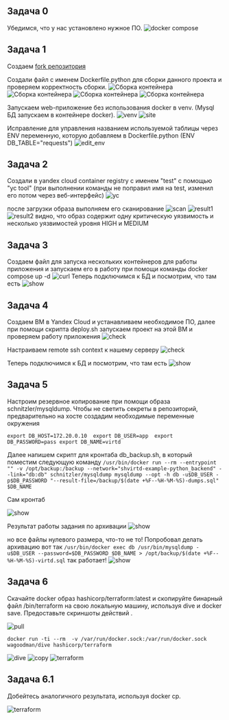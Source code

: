 ## Задача 0

Убедимся, что у нас установлено нужное ПО.
![docker compose](task0/docker_compose.png)


## Задача 1

Создаем [fork репозитория](https://github.com/ua4wne/shvirtd-example-python.git)

Создали файл с именем Dockerfile.python для сборки данного проекта и проверяем корректность сборки.
![Сборка контейнера](task1/build.png)
![Сборка контейнера](task1/build1.png)
![Сборка контейнера](task1/build2.png)
![Сборка контейнера](task1/build3.png)

Запускаем web-приложение без использования docker в venv. (Mysql БД запускаем в контейнере docker).
![venv](task1/venv.png)
![site](task1/venv_result.png)

Исправление для управления названием используемой таблицы через ENV переменную, которую добавляем в Dockerfile.python (ENV DB_TABLE="requests")
![edit_env](task1/db_table.png)

## Задача 2

Создали в yandex cloud container registry с именем "test" с помощью "yc tool" (при выполнении команды не поправил имя на test, изменил его потом через веб-интерфейс)
![yc](task2/yc_registry.png)

после загрузки образа выполняем его сканирование
![scan](task2/yc_scan.png)
![result1](task2/result1.png)
![result2](task2/result2.png)
видно, что образ содержит одну критическую уязвимость и несколько уязвимостей уровня HIGH и MEDIUM

## Задача 3

Создаем файл для запуска нескольких контейнеров для работы приложения и запускаем  его в работу при помощи команды docker compose up -d
![curl](task3/curl.png)
Теперь подключимся к БД и посмотрим, что там есть
![show](task3/mysql.png)

## Задача 4

Создаем ВМ в Yandex Cloud и устанавливаем необходимое ПО, далее при помощи скрипта deploy.sh запускаем проект на этой ВМ и проверяем работу приложения
![check](task4/check.png)

Настраиваем remote ssh context к нашему серверу
![check](task4/context.png)

Теперь подключимся к БД и посмотрим, что там есть
![show](task4/mysql.png)

## Задача 5

Настроим резервное копирование при помощи образа schnitzler/mysqldump. Чтобы не светить секреты в репозиторий, предварительно на хосте создадим необходимые переменные окружения

`export DB_HOST=172.20.0.10 
export DB_USER=app 
export DB_PASSWORD=pass
export DB_NAME=virtd`

Далее напишем скрипт для кронтаба db_backup.sh, в который поместим следующую команду
`/usr/bin/docker run --rm --entrypoint "" -v /opt/backup:/backup --network="shvirtd-example-python_backend" --link="db:db" schnitzler/mysqldump mysqldump --opt -h db -u$DB_USER -p$DB_PASSWORD "--result-file=/backup/$(date +%F--%H-%M-%S)-dumps.sql" $DB_NAME`

Сам кронтаб

![show](task5/cron.png)

Результат работы задания по архивации
![show](task5/folder.png)

но все файлы нулевого размера, что-то не то!
Попробовал делать архивацию вот так
`/usr/bin/docker exec db /usr/bin/mysqldump -u$DB_USER --password=$DB_PASSWORD $DB_NAME > /opt/backup/$(date +%F--%H-%M-%S)-virtd.sql`
так работает!
![show](task5/alternate.png)

## Задача 6

Скачайте docker образ hashicorp/terraform:latest и скопируйте бинарный файл /bin/terraform на свою локальную машину, используя dive и docker save. Предоставьте скриншоты действий .

![pull](task6/pull.png)

`docker run -ti --rm  -v /var/run/docker.sock:/var/run/docker.sock wagoodman/dive hashicorp/terraform`

![dive](task6/dive.png)
![copy](task6/6-0.png)
![terraform](task6/6_1.png)

## Задача 6.1

Добейтесь аналогичного результата, используя docker cp.

![terraform](task6_1/6-1.png)




